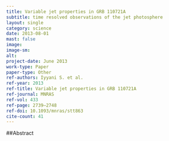 ```yaml
---
title: Variable jet properties in GRB 110721A
subtitle: time resolved observations of the jet photosphere
layout: single
category: science
date: 2013-08-01
mast: false
image: 
image-sm: 
alt: 
project-date: June 2013
work-type: Paper
paper-type: Other
ref-authors: Iyyani S. et al.
ref-year: 2013
ref-title: Variable jet properties in GRB 110721A
ref-journal: MNRAS
ref-vol: 433
ref-page: 2739–2748
ref-doi: 10.1093/mnras/stt863
cite-count: 41
---
```



##Abstract
